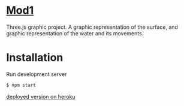 # [Mod1](https://mskiles-mod1.herokuapp.com/)
Three.js graphic project. A graphic representation of the surface, and graphic representation of the water
and its movements. 

# Installation

Run development server

```sh
$ npm start
```

[deployed version on heroku](https://mskiles-mod1.herokuapp.com/)
